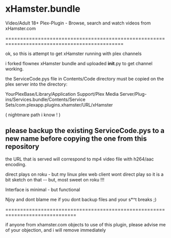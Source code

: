 xHamster.bundle
===============

Video/Adult 18+ Plex-Plugin - Browse, search and watch videos from xHamster.com

==============================================================================================

ok, so this is attempt to get xHamster running with plex channels

i forked flownex xHamster bundle and uploaded __init__.py to get channel working.

the ServiceCode.pys file in Contents/Code directory must be copied on the plex server into the
directory:

YourPlexBase/Library/Application Support/Plex Media Server/Plug-ins/Services.bundle/Contents/Service
Sets/com.plexapp.plugins.xhamster/URL/xHamster

( nightmare path i know ! )

please backup the existing ServiceCode.pys to a new name before copying the one from this repository
--

the URL that is served will correspond to mp4 video file with h264/aac encoding.

direct plays on roku - but my linux plex web client wont direct play so it is a bit sketch on that --
but, most sweet on roku !!!

Interface is minimal - but functional

Njoy and dont blame me if you dont backup files and your s*^t breaks ;)


==============================================================================

if anyone from xhamster.com objects to use of this plugin, please advise me of your objection, and i
will remove immediately
